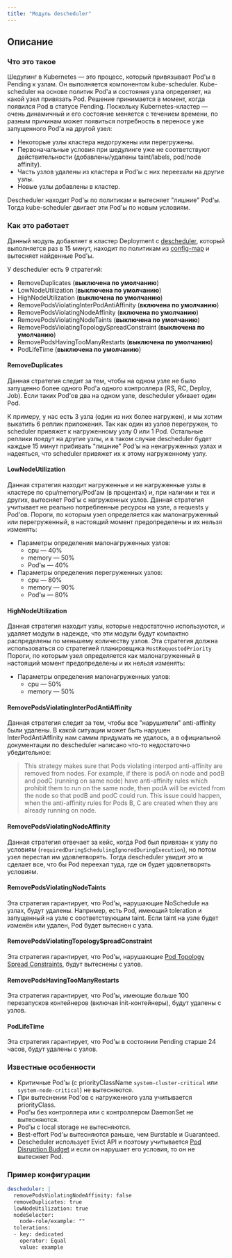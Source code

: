 ```yaml
---
title: "Модуль descheduler"
---
```


## Описание
### Что это такое

Шедулинг в Kubernetes — это процесс, который привязывает Pod'ы в Pending к узлам. Он выполняется компонентом kube-scheduler. Kube-scheduler на основе политик Pod'а и состояния узла определяет, на какой узел привязать Pod. Решение принимается в момент, когда появился Pod в статусе Pending. Поскольку Кubernetes-кластер — очень динамичный и его состояние меняется с течением времени, по разным причинам может появиться потребность в переносе уже запущенного Pod'а на другой узел:
* Некоторые узлы кластера недогружены или перегружены.
* Первоначальные условия при шедулинге уже не соответствуют действительности (добавлены/удалены taint/labels, pod/node affinity).
* Часть узлов удалены из кластера и Pod'ы с них переехали на другие узлы.
* Новые узлы добавлены в кластер.

Descheduler находит Pod'ы по политикам и вытесняет "лишние" Pod'ы. Тогда kube-scheduler двигает эти Pod'ы по новым условиям.

### Как это работает

Данный модуль добавляет в кластер Deployment с [descheduler](https://github.com/kubernetes-incubator/descheduler), который выполняется раз в 15 минут, находит по политикам из [config-map](templates/config-map.yaml) и вытесняет найденные Pod'ы.

У descheduler есть 9 стратегий:
* RemoveDuplicates (**выключена по умолчанию**)
* LowNodeUtilization (**выключена по умолчанию**)
* HighNodeUtilization (**выключена по умолчанию**)
* RemovePodsViolatingInterPodAntiAffinity (**включена по умолчанию**)
* RemovePodsViolatingNodeAffinity (**включена по умолчанию**)
* RemovePodsViolatingNodeTaints (**выключена по умолчанию**)
* RemovePodsViolatingTopologySpreadConstraint (**выключена по умолчанию**)
* RemovePodsHavingTooManyRestarts (**выключена по умолчанию**)
* PodLifeTime (**выключена по умолчанию**)

#### RemoveDuplicates

Данная стратегия следит за тем, чтобы на одном узле не было запущенно более одного Pod'а одного контроллера (RS, RC, Deploy, Job). Если таких Pod'ов два на одном узле, descheduler убивает один Pod.

К примеру, у нас есть 3 узла (один из них более нагружен), и мы хотим выкатить 6 реплик приложения. Так как один из узлов перегружен, то scheduler привяжет к нагруженному узлу 0 или 1 Pod. Остальные реплики поедут на другие узлы, и в таком случае descheduler будет каждые 15 минут прибивать "лишние" Pod'ы на ненагруженных узлах и надеяться, что scheduler привяжет их к этому нагруженному узлу.

#### LowNodeUtilization

Данная стратегия находит нагруженные и не нагруженные узлы в кластере по cpu/memory/Pod'ам (в процентах) и, при наличии и тех и других, вытесняет Pod'ы с нагруженных узлов. Данная стратегия учитывает не реально потребленные ресурсы на узле, а requests у Pod'ов.
Пороги, по которым узел определяется как малонагруженный или перегруженный, в настоящий момент предопределены и их нельзя изменять:
* Параметры определения малонагруженных узлов:
  * cpu — 40%
  * memory — 50%
  * Pod'ы — 40%
* Параметры определения перегруженных узлов:
  * cpu — 80%
  * memory — 90%
  * Pod'ы — 80%

#### HighNodeUtilization

Данная стратегия находит узлы, которые недостаточно используются, и удаляет модули в надежде, что эти модули будут компактно распределены по меньшему количеству узлов. Эта стратегия должна использоваться со стратегией планировщика `MostRequestedPriority`
Пороги, по которым узел определяется как малонагруженный в настоящий момент предопределены и их нельзя изменять:
* Параметры определения малонагруженных узлов:
  * cpu — 50%
  * memory — 50%

#### RemovePodsViolatingInterPodAntiAffinity

Данная стратегия следит за тем, чтобы все "нарушители" anti-affinity были удалены. В какой ситуации может быть нарушен InterPodAntiAffinity нам самим придумать не удалось, а в официальной документации по descheduler написано что-то недостаточно убедительное:
> This strategy makes sure that Pods violating interpod anti-affinity are removed from nodes. For example, if there is podA on node and podB and podC (running on same node) have anti-affinity rules which prohibit them to run on the same node, then podA will be evicted from the node so that podB and podC could run. This issue could happen, when the anti-affinity rules for Pods B, C are created when they are already running on node.

#### RemovePodsViolatingNodeAffinity

Данная стратегия отвечает за кейс, когда Pod был привязан к узлу по условиям (`requiredDuringSchedulingIgnoredDuringExecution`), но потом узел перестал им удовлетворять. Тогда descheduler увидит это и сделает все, что бы Pod переехал туда, где он будет удовлетворять условиям.

#### RemovePodsViolatingNodeTaints
Эта стратегия гарантирует, что Pod'ы, нарушающие NoSchedule на узлах, будут удалены. Например, есть Pod, имеющий toleration и запущенный на узле с соответствующим taint. Если taint на узле будет изменён или удален, Pod будет вытеснен с узла.

#### RemovePodsViolatingTopologySpreadConstraint
Эта стратегия гарантирует, что Pod'ы, нарушающие [Pod Topology Spread Constraints](https://kubernetes.io/docs/concepts/workloads/pods/pod-topology-spread-constraints/), будут вытеснены с узлов.

#### RemovePodsHavingTooManyRestarts
Эта стратегия гарантирует, что Pod'ы, имеющие больше 100 перезапусков контейнеров (включая init-контейнеры), будут удалены с узлов.

#### PodLifeTime
Эта стратегия гарантирует, что Pod'ы в состоянии Pending старше 24 часов, будут удалены с узлов.

### Известные особенности

* Критичные Pod'ы (с priorityClassName `system-cluster-critical` или `system-node-critical`) не вытесняются.
* При вытеснении Pod'ов с нагруженного узла учитывается priorityClass.
* Pod'ы без контроллера или с контроллером DaemonSet не вытесняются.
* Pod'ы с local storage не вытесняются.
* Best-effort Pod'ы вытесняются раньше, чем Burstable и Guaranteed.
* Descheduler использует Evict API и поэтому учитывается [Pod Disruption Budget](https://kubernetes.io/docs/concepts/workloads/pods/disruptions/) и если он нарушает его условия, то он не вытесняет Pod.

### Пример конфигурации

```yaml
descheduler: |
  removePodsViolatingNodeAffinity: false
  removeDuplicates: true
  lowNodeUtilization: true
  nodeSelector:
    node-role/example: ""
  tolerations:
  - key: dedicated
    operator: Equal
    value: example
```
